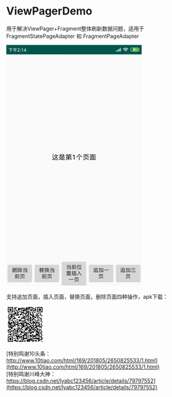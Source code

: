 # ViewPagerDemo
用于解决ViewPager+Fragment整体刷新数据问题，适用于 FragmentStatePageAdapter 和 FragmentPageAdapter  

![图片](https://github.com/jasonMouse/ViewPagerDemo/blob/master/app/src/main/assets/screen_1.jpg)  

支持追加页面，插入页面，替换页面，删除页面四种操作，apk下载：  

![图片](https://github.com/jasonMouse/ViewPagerDemo/blob/master/app/src/main/assets/apk_download_path.jpg)  
<!--https://raw.githubusercontent.com/jasonMouse/ViewPagerDemo/master/apk/demo.apk-->
[特别鸣谢10头条：http://www.10tiao.com/html/169/201805/2650825533/1.html](http://www.10tiao.com/html/169/201805/2650825533/1.html)  
[特别鸣谢川峰大神：https://blog.csdn.net/lyabc123456/article/details/79797552](https://blog.csdn.net/lyabc123456/article/details/79797552)
